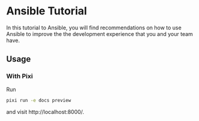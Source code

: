 # Ansible Tutorial

In this tutorial to Ansible, you will find recommendations on how to use Ansible to improve the the development experience that you and your team have.

## Usage

### With Pixi

Run

```bash
pixi run -e docs preview
```

and visit http://localhost:8000/.
